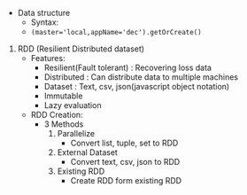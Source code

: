 - Data structure
  - Syntax:
  - `(master='local,appName='dec').getOrCreate()`

1. RDD (Resilient Distributed dataset)
    - Features:
      - Resilient(Fault tolerant) : Recovering loss data
      - Distributed : Can distribute data to multiple machines
      - Dataset : Text, csv, json(javascript object notation)
      - Immutable
      - Lazy evaluation
    - RDD Creation:
      - 3 Methods
        1. Parallelize
            - Convert list, tuple, set to RDD
        2. External Dataset
            - Convert text, csv, json to RDD
        3. Existing RDD
            - Create RDD form existing RDD 